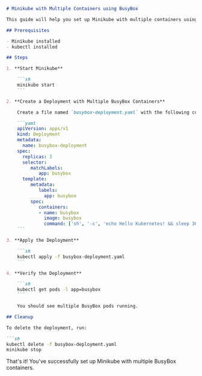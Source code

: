 ```markdown
# Minikube with Multiple Containers using BusyBox

This guide will help you set up Minikube with multiple containers using BusyBox.

## Prerequisites

- Minikube installed
- kubectl installed

## Steps

1. **Start Minikube**

    ```sh
    minikube start
    ```

2. **Create a Deployment with Multiple BusyBox Containers**

    Create a file named `busybox-deployment.yaml` with the following content:

    ```yaml
    apiVersion: apps/v1
    kind: Deployment
    metadata:
      name: busybox-deployment
    spec:
      replicas: 3
      selector:
         matchLabels:
            app: busybox
      template:
         metadata:
            labels:
              app: busybox
         spec:
            containers:
            - name: busybox
              image: busybox
              command: ['sh', '-c', 'echo Hello Kubernetes! && sleep 3600']
    ```

3. **Apply the Deployment**

    ```sh
    kubectl apply -f busybox-deployment.yaml
    ```

4. **Verify the Deployment**

    ```sh
    kubectl get pods -l app=busybox
    ```

    You should see multiple BusyBox pods running.

## Cleanup

To delete the deployment, run:

```sh
kubectl delete -f busybox-deployment.yaml
minikube stop
```

That's it! You've successfully set up Minikube with multiple BusyBox containers.
```